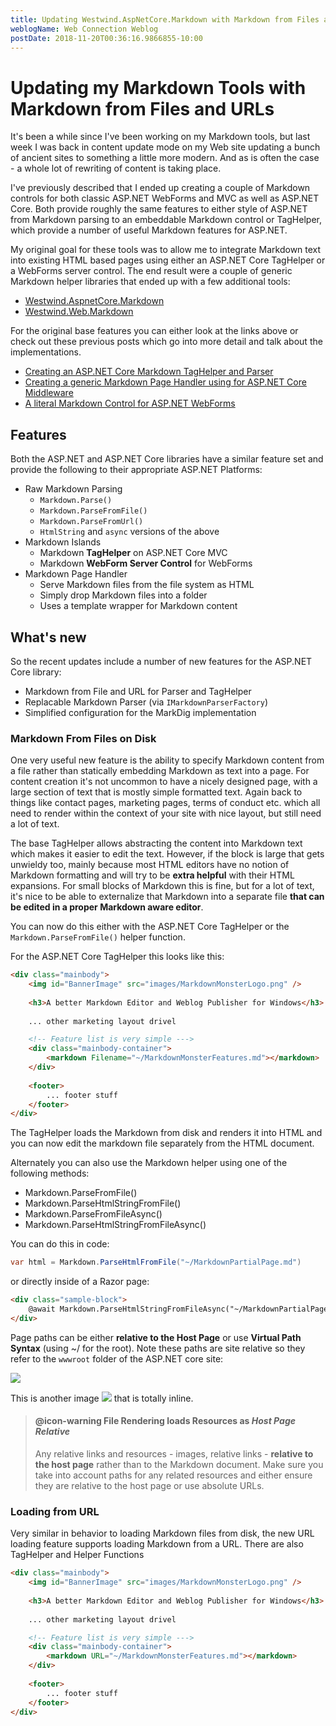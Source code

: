 ```yaml
---
title: Updating Westwind.AspNetCore.Markdown with Markdown from Files and URLs
weblogName: Web Connection Weblog
postDate: 2018-11-20T00:36:16.9866855-10:00
---
```

# Updating my Markdown Tools with Markdown from Files and URLs

It's been a while since I've been working on my Markdown tools, but last week I was back in content update mode on my Web site updating a bunch of ancient sites to something a little more modern. And as is often the case - a whole lot of rewriting of content is taking place. 

I've previously described that I ended up creating a couple of Markdown controls for both classic ASP.NET WebForms and MVC as well as ASP.NET Core. Both provide roughly the same features to either style of ASP.NET from Markdown parsing to an embeddable Markdown control or TagHelper, which provide a number of useful Markdown features for ASP.NET. 

My original goal for these tools was to allow me to integrate Markdown text into existing HTML based pages using either an ASP.NET Core TagHelper or a WebForms server control. The end result were a couple of generic Markdown helper libraries that ended up with a few additional tools:

* [Westwind.AspnetCore.Markdown](https://github.com/RickStrahl/Westwind.AspNetCore.Markdown)
* [Westwind.Web.Markdown](https://github.com/RickStrahl/Westwind.Web.Markdown)

For the original base features you can either look at the links above or check out these previous posts which go into more detail and talk about the implementations.

* [Creating an ASP.NET Core Markdown TagHelper and Parser](https://weblog.west-wind.com/posts/2018/Mar/23/Creating-an-ASPNET-Core-Markdown-TagHelper-and-Parser)
* [Creating a generic Markdown Page Handler using for ASP.NET Core Middleware](https://weblog.west-wind.com/posts/2018/Apr/18/Creating-a-generic-Markdown-Page-Handler-using-ASPNET-Core-Middleware)
* [A literal Markdown Control for ASP.NET WebForms](https://weblog.west-wind.com/posts/2017/Sep/13/A-Literal-Markdown-Control-for-ASPNET-WebForms)

## Features
Both the ASP.NET and ASP.NET Core libraries have a similar feature set and provide the following to their appropriate ASP.NET Platforms:

* Raw Markdown Parsing
   * `Markdown.Parse()`
   * `Markdown.ParseFromFile()`
   * `Markdown.ParseFromUrl()`
   * `HtmlString` and `async` versions of the above
 * Markdown Islands
   * Markdown **TagHelper** on ASP.NET Core MVC
   * Markdown **WebForm Server Control** for WebForms
 * Markdown Page Handler
   * Serve Markdown files from the file system as HTML
   * Simply drop Markdown files into a folder
   * Uses a template wrapper for Markdown content

## What's new
So the recent updates include a number of new features for the ASP.NET Core library:

* Markdown from File and URL for Parser and TagHelper
* Replacable Markdown Parser (via `IMarkdownParserFactory`)
* Simplified configuration for the MarkDig implementation


### Markdown From Files on Disk
One very useful new feature is the ability to specify Markdown content from a file rather than statically embedding Markdown as text into a page. For content creation it's not uncommon to have a nicely designed page, with a large section of text that is mostly simple formatted text. Again back to things like contact pages, marketing pages, terms of conduct etc. which all need to render within the context of your site with nice layout, but still need a lot of text.

The base TagHelper allows abstracting the content into Markdown text which makes it easier to edit the text. However, if the block is large that gets unwieldy too, mainly because most HTML editors have no notion of Markdown formatting and will try to be **extra helpful** with their HTML expansions. For small blocks of Markdown this is fine, but for a lot of text, it's nice to be able to externalize that Markdown into a separate file **that can be edited in a proper Markdown aware editor**.

You can now do this either with the ASP.NET Core TagHelper or the `Markdown.ParseFromFile()` helper function.

 For the ASP.NET Core TagHelper this looks like this:

```html
<div class="mainbody">
    <img id="BannerImage" src="images/MarkdownMonsterLogo.png" />      
	
	<h3>A better Markdown Editor and Weblog Publisher for Windows</h3>
	
	... other marketing layout drivel

	<!-- Feature list is very simple --->
    <div class="mainbody-container">
    	<markdown Filename="~/MarkdownMonsterFeatures.md"></markdown>
    </div>
            
    <footer>
    	... footer stuff
    </footer>
</div>
```

The TagHelper loads the Markdown from disk and renders it into HTML and you can now edit the markdown file separately from the HTML document.

Alternately you can also use the Markdown helper using one of the following methods:

* Markdown.ParseFromFile()
* Markdown.ParseHtmlStringFromFile()
* Markdown.ParseFromFileAsync()
* Markdown.ParseHtmlStringFromFileAsync()

You can do this in code:

```cs
var html = Markdown.ParseHtmlFromFile("~/MarkdownPartialPage.md")
```

or directly inside of a Razor page:

```html
<div class="sample-block">
    @await Markdown.ParseHtmlStringFromFileAsync("~/MarkdownPartialPage.md")
</div>
```

Page paths can be either **relative to the Host Page** or use **Virtual Path Syntax** (using ~/ for the root). Note these paths are site relative so they refer to the `wwwroot` folder of the ASP.NET core site:

![](PageRelationships.png)

This is another image ![](PageRelationships.png) that is totally inline.


> #### @icon-warning File Rendering loads Resources as *Host Page Relative*
> Any relative links and resources - images, relative links - **relative to the host page** rather than to the Markdown document. Make sure you take into account paths for any related resources and either ensure they are relative to the host page or use absolute URLs.


### Loading from URL
Very similar in behavior to loading Markdown files from disk, the new URL loading feature supports loading Markdown from a URL. There are also TagHelper and Helper Functions 

```html
<div class="mainbody">
    <img id="BannerImage" src="images/MarkdownMonsterLogo.png" />      
	
	<h3>A better Markdown Editor and Weblog Publisher for Windows</h3>
	
	... other marketing layout drivel

	<!-- Feature list is very simple --->
    <div class="mainbody-container">
    	<markdown URL="~/MarkdownMonsterFeatures.md"></markdown>
    </div>
            
    <footer>
    	... footer stuff
    </footer>
</div>
```